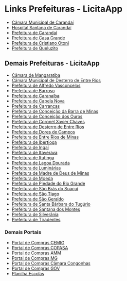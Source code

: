 <!DOCTYPE html>
<html lang="pt-BR">
<head>
    <meta charset="UTF-8">
    <meta name="viewport" content="width=device-width, initial-scale=1.0">
    <title>Links Prefeituras - LicitaApp</title>
</head>
<body>
    <h1>Links Prefeituras - LicitaApp</h1>
    <ul>
        <li><a href="https://camaradecarandai.licitapp.com.br/" target="_blank">Câmara Municipal de Carandaí</a></li>
        <li><a href="https://hospitalcarandai.licitapp.com.br/" target="_blank">Hospital Santana de Carandaí</a></li>
        <li><a href="https://carandai.licitapp.com.br/" target="_blank">Prefeitura de Carandaí</a></li>
        <li><a href="https://casagrande.licitapp.com.br//" target="_blank">Prefeitura de Casa Grande</a></li>
        <li><a href="https://cristianootoni.licitapp.com.br//" target="_blank">Prefeitura de Cristiano Otoni</a></li>        
        <li><a href="https://queluzito.licitapp.com.br//" target="_blank">Prefeitura de Queluzito</a></li>
        <!-- Adicione mais itens da lista conforme necessário -->
    </ul>
    <h2>Demais Prefeituras - LicitaApp</h2>
    <ul>
        <li><a href="https://camarademangaratiba.licitapp.com.br//" target="_blank">Câmara de Mangaratiba</a></li>
        <li><a href="https://camaradedesterrodeentrerios.licitapp.com.br//" target="_blank">Câmara Municipal de Desterro de Entre Rios</a></li>
        <li><a href="https://alfredovasconcelos.licitapp.com.br//" target="_blank">Prefeitura de Alfredo Vasconcelos</a></li>
        <li><a href="https://barroso.licitapp.com.br//" target="_blank">Prefeitura de Barroso</a></li>
        <li><a href="https://caranaiba.licitapp.com.br//" target="_blank">Prefeitura de Caranaíba</a></li>
        <li><a href="https://capelanova.licitapp.com.br//" target="_blank">Prefeitura de Capela Nova</a></li>
        <li><a href="https://carrancas.licitapp.com.br//" target="_blank">Prefeitura de Carrancas</a></li>
        <li><a href="https://cbm.licitapp.com.br//" target="_blank">Prefeitura de Conceição da Barra de Minas</a></li>
        <li><a href="https://conceicaodosouros.licitapp.com.br//" target="_blank">Prefeitura de Conceição dos Ouros</a></li>
        <li><a href="https://coronelxavierchaves.licitapp.com.br//" target="_blank">Prefeitura de Coronel Xavier Chaves</a></li>
        <li><a href="https://desterrodeentrerios.licitapp.com.br//" target="_blank">Prefeitura de Desterro de Entre Rios</a></li>
        <li><a href="https://doresdecampos.licitapp.com.br//" target="_blank">Prefeitura de Dores de Campos</a></li>
        <li><a href="https://entreriosdeminas.licitapp.com.br//" target="_blank">Prefeitura de Entre Rios de Minas</a></li>
        <li><a href="https://ibertioga.licitapp.com.br//" target="_blank">Prefeitura de Ibertioga</a></li>
        <li><a href="https://ingai.licitapp.com.br//" target="_blank">Prefeitura de Ingaí</a></li>
        <li><a href="https://itaverava.licitapp.com.br//" target="_blank">Prefeitura de Itaverava</a></li>
        <li><a href="https://itutinga.licitapp.com.br//" target="_blank">Prefeitura de Itutinga</a></li>
        <li><a href="https://lagoadourada.pregaonet.com.br//" target="_blank">Prefeitura de Lagoa Dourada</a></li>
        <li><a href="https://luminarias.licitapp.com.br//" target="_blank">Prefeitura de Luminárias</a></li>
        <li><a href="https://madrededeusdeminas.pregaonet.com.br/" target="_blank">Prefeitura de Madre de Deus de Minas</a></li>
        <li><a href="https://moeda.licitapp.com.br//" target="_blank">Prefeitura de Moeda</a></li>
        <li><a href="http://piedadedoriogrande.pregaonet.com.br/" target="_blank">Prefeitura de Piedade do Rio Grande</a></li>
        <li><a href="https://saobrasdosuacui.licitapp.com.br//" target="_blank">Prefeitura de São Brás do Suaçuí</a></li>
        <li><a href="http://saotiago.pregaonet.com.br/" target="_blank">Prefeitura de São Tiago</a></li>
        <li><a href="https://saogeraldo.licitapp.com.br//" target="_blank">Prefeitura de São Geraldo</a></li>
        <li><a href="https://santabarbaradotugurio.licitapp.com.br//" target="_blank">Prefeitura de Santa Bárbara do Tugúrio</a></li>
        <li><a href="https://santanadosmontes.licitapp.com.br//" target="_blank">Prefeitura de Santana dos Montes</a></li>
        <li><a href="https://silveirania.licitapp.com.br//" target="_blank">Prefeitura de Silverânia</a></li>
        <li><a href="https://tiradentes.licitapp.com.br//" target="_blank">Prefeitura de Tiradentes</a></li>
        <!-- Adicione mais itens da lista conforme necessário -->
    </ul>
    <h3>Demais Portais</h3>
    <ul>
        <li><a href="https://app2-compras.cemig.com.br/painel-fornecedor" target="_blank">Portal de Compras CEMIG</a></li>
        <li><a href="https://www2.copasa.com.br/PortalComprasPrd/" target="_blank">Portal de Compras COPASA</a></li>
        <li><a href="https://app2.ammlicita.org.br/painel-fornecedor" target="_blank">Portal de Compras AMM</a></li>
        <li><a href="https://www1.compras.mg.gov.br/n/login?perfil=fornecedor" target="_blank">Portal de Compras MG</a></li>
        <li><a href="https://congonhas-cm-scpi.sigmix.net/comprasedital/" target="_blank">Portal de Compras Câmara Congonhas</a></li>
        <li><a href="https://www.comprasnet.gov.br/seguro/loginPortal.asp" target="_blank">Portal de Compras GOV</a></li>
        <li><a href="https://srelafaiete.educacao.mg.gov.br/licitacoes" target="_blank">Planilha Escolas</a></li>
        <!-- Adicione mais itens da lista conforme necessário -->
    </ul>
</body>
</html>
